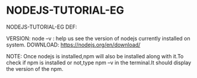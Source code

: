 # NODEJS-TUTORIAL-EG
NODEJS-TUTORIAL-EG
DEF:

VERSION:
node –v : help us see the version of nodejs currently installed on system.
DOWNLOAD:
https://nodejs.org/en/download/

NOTE:
Once nodejs is installed,npm will also be installed along with it.To check if npm is installed or not,type npm –v in the terminal.It should display the version of the npm.
